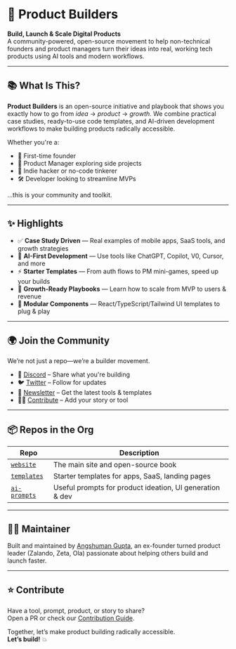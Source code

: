 # 🚀 Product Builders

**Build, Launch & Scale Digital Products**  
A community-powered, open-source movement to help non-technical founders and product managers turn their ideas into real, working tech products using AI tools and modern workflows.

---

## 📚 What Is This?

**Product Builders** is an open-source initiative and playbook that shows you exactly how to go from *idea* → *product* → *growth*. We combine practical case studies, ready-to-use code templates, and AI-driven development workflows to make building products radically accessible.

Whether you're a:
- 🧠 First-time founder
- 🧪 Product Manager exploring side projects
- 🧰 Indie hacker or no-code tinkerer
- 🛠️ Developer looking to streamline MVPs

...this is your community and toolkit.

---

## ✨ Highlights

- ✅ **Case Study Driven** — Real examples of mobile apps, SaaS tools, and growth strategies
- 🤖 **AI-First Development** — Use tools like ChatGPT, Copilot, V0, Cursor, and more
- ⚡ **Starter Templates** — From auth flows to PM mini-games, speed up your builds
- 🌱 **Growth-Ready Playbooks** — Learn how to scale from MVP to users & revenue
- 🧩 **Modular Components** — React/TypeScript/Tailwind UI templates to plug & play

---

## 🌍 Join the Community

We’re not just a repo—we’re a builder movement.

- 💬 [Discord](https://discord.gg/your-link) – Share what you're building
- 🐦 [Twitter](https://twitter.com/productbuildersxyz) – Follow for updates
- 📰 [Newsletter](https://productbuilders.xyz/#newsletter) – Get the latest tools & templates
- 🧑‍💻 [Contribute](https://github.com/productbuilders/website/blob/main/CONTRIBUTING.md) – Add your story or tool

---

## 📦 Repos in the Org

| Repo | Description |
|------|-------------|
| [`website`](https://productbuilders.xyz/) | The main site and open-source book |
| [`templates`](https://github.com/productbuilders/templates) | Starter templates for apps, SaaS, landing pages |
| [`ai-prompts`](https://github.com/productbuilders/ai-prompts) | Useful prompts for product ideation, UI generation & dev |

---

## 🙋‍♂️ Maintainer

Built and maintained by [Angshuman Gupta](https://www.linkedin.com/in/angshumangupta/), an ex-founder turned product leader (Zalando, Zeta, Ola) passionate about helping others build and launch faster.

---

## ⭐ Contribute

Have a tool, prompt, product, or story to share?  
Open a PR or check our [Contribution Guide](https://github.com/productbuilders/website/blob/main/CONTRIBUTING.md).

Together, let’s make product building radically accessible.  
**Let’s build!** 💥
